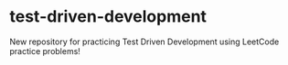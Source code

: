 # test-driven-development

New repository for practicing Test Driven Development using LeetCode practice problems!

